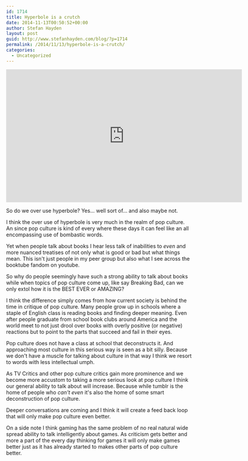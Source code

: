 ```yaml
---
id: 1714
title: Hyperbole is a crutch
date: 2014-11-13T00:50:52+00:00
author: Stefan Hayden
layout: post
guid: http://www.stefanhayden.com/blog/?p=1714
permalink: /2014/11/13/hyperbole-is-a-crutch/
categories:
  - Uncategorized
---
```


<iframe id="ytplayer" type="text/html" width="640" height="360"
  src="https://www.youtube.com/watch?v=53rv3cwyLlk"
  frameborder="0"></iframe>

So do we over use hyperbole? Yes... well sort of... and also maybe not.

I think the over use of hyperbole is very much in the realm of pop culture. An since pop culture is kind of every where these days it can feel like an all encompassing use of bombastic words.

Yet when people talk about books I hear less talk of inabilities to <em>even</em> and more nuanced treatises of not only what is good or bad but what things mean. This isn't just people in my peer group but also what I see across the booktube fandom on youtube.

So why do people seemingly have such a strong ability to talk about books while when topics of pop culture come up, like say Breaking Bad, can we only extol how it is the BEST EVER or AMAZING?

I think the difference simply comes from how current society is behind the time in critique of pop culture. Many people grow up in schools where a staple of English class is reading books and finding deeper meaning. Even after people graduate from school book clubs around America and the world meet to not just drool over books with overly positive (or negative) reactions but to point to the parts that succeed and fail in their eyes.

Pop culture does not have a class at school that deconstructs it. And approaching most culture in this serious way is seen as a bit silly. Because we don't have a muscle for talking about culture in that way I think we resort to words with less intellectual umph.

As TV Critics and other pop culture critics gain more prominence and we become more accustom to taking a more serious look at pop culture I think our general ability to talk about will increase. Because while tumblr is the home of people who <em>can't even</em> it's also the home of some smart deconstruction of pop culture.

Deeper conversations are coming and I think it will create a feed back loop that will only make pop culture even better.

On a side note I think gaming has the same problem of no real natural wide spread ability to talk intelligently about games. As criticism gets better and more a part of the every day thinking for games it will only make games better just as it has already started to makes other parts of pop culture better.

